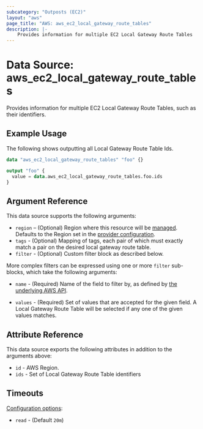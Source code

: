 ```yaml
---
subcategory: "Outposts (EC2)"
layout: "aws"
page_title: "AWS: aws_ec2_local_gateway_route_tables"
description: |-
    Provides information for multiple EC2 Local Gateway Route Tables
---
```


# Data Source: aws_ec2_local_gateway_route_tables

Provides information for multiple EC2 Local Gateway Route Tables, such as their identifiers.

## Example Usage

The following shows outputting all Local Gateway Route Table Ids.

```terraform
data "aws_ec2_local_gateway_route_tables" "foo" {}

output "foo" {
  value = data.aws_ec2_local_gateway_route_tables.foo.ids
}
```

## Argument Reference

This data source supports the following arguments:

* `region` – (Optional) Region where this resource will be [managed](https://docs.aws.amazon.com/general/latest/gr/rande.html#regional-endpoints). Defaults to the Region set in the [provider configuration](https://registry.terraform.io/providers/hashicorp/aws/latest/docs#aws-configuration-reference).
* `tags` - (Optional) Mapping of tags, each pair of which must exactly match
  a pair on the desired local gateway route table.
* `filter` - (Optional) Custom filter block as described below.

More complex filters can be expressed using one or more `filter` sub-blocks,
which take the following arguments:

* `name` - (Required) Name of the field to filter by, as defined by
  [the underlying AWS API](https://docs.aws.amazon.com/AWSEC2/latest/APIReference/API_DescribeLocalGatewayRouteTables.html).

* `values` - (Required) Set of values that are accepted for the given field.
  A Local Gateway Route Table will be selected if any one of the given values matches.

## Attribute Reference

This data source exports the following attributes in addition to the arguments above:

* `id` - AWS Region.
* `ids` - Set of Local Gateway Route Table identifiers

## Timeouts

[Configuration options](https://developer.hashicorp.com/terraform/language/resources/syntax#operation-timeouts):

- `read` - (Default `20m`)
